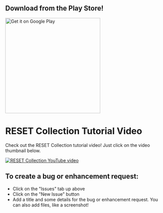 ## Download from the Play Store!

<a href='https://play.google.com/store/apps/details?id=com.retroloungelab.resetcollection&pcampaignid=pcampaignidMKT-Other-global-all-co-prtnr-py-PartBadge-Mar2515-1'><img alt='Get it on Google Play' src='https://play.google.com/intl/en_us/badges/static/images/badges/en_badge_web_generic.png' width='300'/></a>

# RESET Collection Tutorial Video

Check out the RESET Collection tutorial video! Just click on the video thumbnail below.

[![RESET Collection YouTube video](https://img.youtube.com/vi/mIgttRQLNkk/0.jpg)](https://www.youtube.com/watch?v=mIgttRQLNkk)

## To create a bug or enhancement request:

* Click on the "Issues" tab up above
* Click on the "New Issue" button
* Add a title and some details for the bug or enhancement request. You can also add files, like a screenshot!

